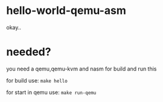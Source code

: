 # hello-world-qemu-asm

okay..

# needed?

you need a qemu,qemu-kvm and nasm for build and run this

for build use: ``` make hello ```

for start in qemu use: ``` make run-qemu ```
